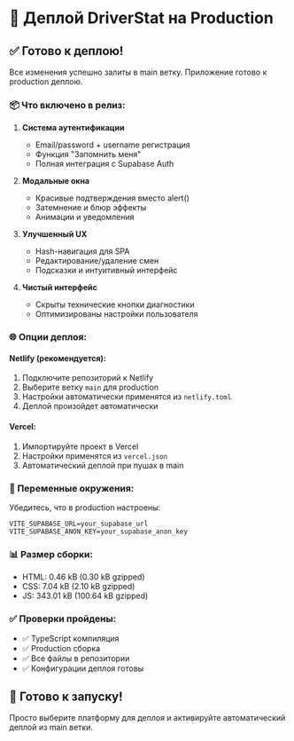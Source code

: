 # 🚀 Деплой DriverStat на Production

## ✅ Готово к деплою!

Все изменения успешно залиты в main ветку. Приложение готово к production деплою.

### 📦 Что включено в релиз:

1. **Система аутентификации**
   - Email/password + username регистрация
   - Функция "Запомнить меня"
   - Полная интеграция с Supabase Auth

2. **Модальные окна**
   - Красивые подтверждения вместо alert()
   - Затемнение и блюр эффекты
   - Анимации и уведомления

3. **Улучшенный UX**
   - Hash-навигация для SPA
   - Редактирование/удаление смен
   - Подсказки и интуитивный интерфейс

4. **Чистый интерфейс**
   - Скрыты технические кнопки диагностики
   - Оптимизированы настройки пользователя

### 🌐 Опции деплоя:

#### Netlify (рекомендуется):
1. Подключите репозиторий к Netlify
2. Выберите ветку `main` для production
3. Настройки автоматически применятся из `netlify.toml`
4. Деплой произойдет автоматически

#### Vercel:
1. Импортируйте проект в Vercel
2. Настройки применятся из `vercel.json`
3. Автоматический деплой при пушах в main

### 🔧 Переменные окружения:

Убедитесь, что в production настроены:
```
VITE_SUPABASE_URL=your_supabase_url
VITE_SUPABASE_ANON_KEY=your_supabase_anon_key
```

### 📊 Размер сборки:
- HTML: 0.46 kB (0.30 kB gzipped)
- CSS: 7.04 kB (2.10 kB gzipped)  
- JS: 343.01 kB (100.64 kB gzipped)

### ✅ Проверки пройдены:
- ✅ TypeScript компиляция
- ✅ Production сборка
- ✅ Все файлы в репозитории
- ✅ Конфигурации деплоя готовы

## 🎯 Готово к запуску!

Просто выберите платформу для деплоя и активируйте автоматический деплой из main ветки.
